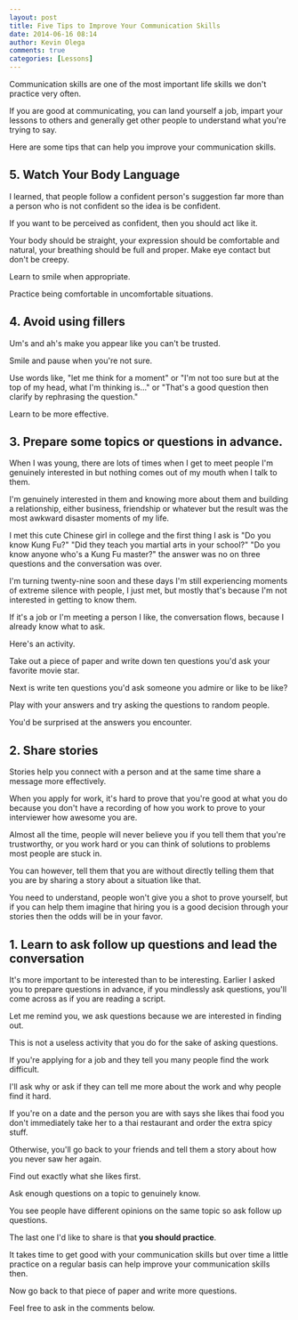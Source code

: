```yaml
---
layout: post
title: Five Tips to Improve Your Communication Skills
date: 2014-06-16 08:14
author: Kevin Olega
comments: true
categories: [Lessons]
---
```

Communication skills are one of the most important life skills we don't practice very often. 

If you are good at communicating, you can land yourself a job, impart your lessons to others and generally get other people to understand what you're trying to say.

Here are some tips that can help you improve your communication skills.

## 5. Watch Your Body Language

I learned, that people follow a confident person's suggestion far more than a person who is not confident so the idea is be confident. 

If you want to be perceived as confident, then you should act like it. 

Your body should be straight, your expression should be comfortable and natural, your breathing should be full and proper. Make eye contact but don't be creepy. 

Learn to smile when appropriate. 

Practice being comfortable in uncomfortable situations.

## 4. Avoid using fillers

Um's and ah's make you appear like you can't be trusted. 

Smile and pause when you're not sure. 

Use words like, "let me think for a moment" or "I'm not too sure but at the top of my head, what I'm thinking is..." or "That's a good question then clarify by rephrasing the question." 

Learn to be more effective.

## 3. Prepare some topics or questions in advance.

When I was young, there are lots of times when I get to meet people I'm genuinely interested in but nothing comes out of my mouth when I talk to them. 

I'm genuinely interested in them and knowing more about them and building a relationship, either business, friendship or whatever but the result was the most awkward disaster moments of my life. 

I met this cute Chinese girl in college and the first thing I ask is "Do you know Kung Fu?" "Did they teach you martial arts in your school?" "Do you know anyone who's a Kung Fu master?" the answer was no on three questions and the conversation was over. 

I'm turning twenty-nine soon and these days I'm still experiencing moments of extreme silence with people, I just met, but mostly that's because I'm not interested in getting to know them. 

If it's a job or I'm meeting a person I like, the conversation flows, because I already know what to ask. 

Here's an activity. 

Take out a piece of paper and write down ten questions you'd ask your favorite movie star. 

Next is write ten questions you'd ask someone you admire or like to be like? 

Play with your answers and try asking the questions to random people. 

You'd be surprised at the answers you encounter.

## 2. Share stories

Stories help you connect with a person and at the same time share a message more effectively. 

When you apply for work, it's hard to prove that you're good at what you do because you don't have a recording of how you work to prove to your interviewer how awesome you are. 

Almost all the time, people will never believe you if you tell them that you're trustworthy, or you work hard or you can think of solutions to problems most people are stuck in. 

You can however, tell them that you are without directly telling them that you are by sharing a story about a situation like that. 

You need to understand, people won't give you a shot to prove yourself, but if you can help them imagine that hiring you is a good decision through your stories then the odds will be in your favor.

## 1. Learn to ask follow up questions and lead the conversation

It's more important to be interested than to be interesting. Earlier I asked you to prepare questions in advance, if you mindlessly ask questions, you'll come across as if you are reading a script. 

Let me remind you, we ask questions because we are interested in finding out. 

This is not a useless activity that you do for the sake of asking questions. 

If you're applying for a job and they tell you many people find the work difficult. 

I'll ask why or ask if they can tell me more about the work and why people find it hard. 

If you're on a date and the person you are with says she likes thai food you don't immediately take her to a thai restaurant and order the extra spicy stuff. 

Otherwise, you'll go back to your friends and tell them a story about how you never saw her again. 

Find out exactly what she likes first. 

Ask enough questions on a topic to genuinely know. 

You see people have different opinions on the same topic so ask follow up questions.

The last one I'd like to share is that **you should practice**. 

It takes time to get good with your communication skills but over time a little practice on a regular basis can help improve your communication skills then. 

Now go back to that piece of paper and write more questions. 

Feel free to ask in the comments below.
